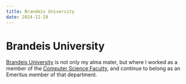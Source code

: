 ```yaml
---
title: Brandeis University
date: 2024-12-28
---
```

# Brandeis University

[Brandeis University](https://www.brandeis.edu) is not only my alma mater, but where I worked as a member of the [Computer Science Faculty](https://www.brandeis.edu/computer-science/), and continue to belong as an Emeritus member of that department.



